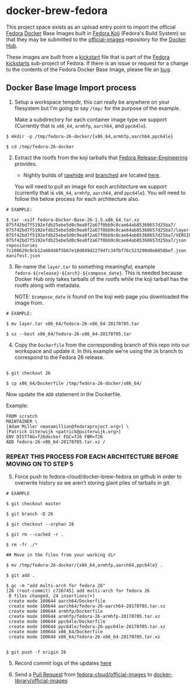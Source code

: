 docker-brew-fedora
==================

This project space exists as an upload entry point to import the official
[Fedora](https://getfedora.org/) [Docker](https://www.docker.com/)
Base Images built in [Fedora Koji](http://koji.fedoraproject.org/koji/)
(Fedora's Build System) so that they may be submitted to the
[official-images](https://github.com/docker-library/official-images) repository
for the [Docker Hub](https://hub.docker.com/).

These images are built from a [kickstart](https://github.com/rhinstaller/pykickstart/blob/master/docs/kickstart-docs.rst)
file that is part of the [Fedora
kickstarts](https://pagure.io/fedora-kickstarts) sub-project of Fedora. If there
is an issue or request for a change to the contents of the Fedora Docker Base
Image, please file an
[bug](https://bugzilla.redhat.com/enter_bug.cgi?product=Fedora&component=spin-kickstarts).

Docker Base Image Import process
--------------------------------

1. Setup a workspace tempdir, this can really be anywhere on your filesystem but
   I'm going to say `/tmp/` for the purpose of the example.

   Make a subdirectory for each container image type we support (Currently that
   is `x86_64`, `armhfp`, `aarch64`, and `ppc64le`).

```
$ mkdir -p /tmp/fedora-26-docker/{x86_64,armhfp,aarch64,ppc64le}

$ cd /tmp/fedora-26-docker

```

2. Extract the rootfs from the koji tarballs that
   [Fedora Release-Engineering](https://fedoraproject.org/wiki/ReleaseEngineering)
   provides.
   * Nightly builds of [rawhide](https://fedoraproject.org/wiki/Releases/Rawhide)
   and
   [branched](https://fedoraproject.org/wiki/Releases/Branched)
   are located
   [here](http://koji.fedoraproject.org/koji/tasks?start=0&state=all&view=tree&method=image&order=-id).

   You will need to pull an image for each architecture we support (currently
   that is ``x86_64``, ``armhfp``, ``aarch64``, and ``ppc64le``). You will need
   to follow the below process for each architecture also.

```
# EXAMPLE:

$ tar -xvJf Fedora-Docker-Base-26-1.5.x86_64.tar.xz
075f42bd7f5192efdb25ebe5d0c9ea0f2a67f0bb9c0cae64ab85360657d25ba7/
075f42bd7f5192efdb25ebe5d0c9ea0f2a67f0bb9c0cae64ab85360657d25ba7/layer.tar
075f42bd7f5192efdb25ebe5d0c9ea0f2a67f0bb9c0cae64ab85360657d25ba7/VERSION
075f42bd7f5192efdb25ebe5d0c9ea0f2a67f0bb9c0cae64ab85360657d25ba7/json
repositories
7c100629c0cb12a60446f5b67e18d049d22794fc34fbf76c523290d0e8858bef.json
manifest.json
```

3. Re-name the `layer.tar` to something meaningful, example
   `fedora-${release}-${arch}-${compose_date}`. This is needed because Docker
   Hub only takes tarballs of the rootfs while the koji tarball has the rootfs
   along with metadata.

   NOTE: `$compose_date` is found on the koji web page you downloaded the image
   from.

```
# EXAMPLE:

$ mv layer.tar x86_64/fedora-26-x86_64-20170705.tar

$ xz --best x86_64/fedora-26-x86_64-20170705.tar
```

4. Copy the `Dockerfile` from the corresponding branch of this repo into our
   workspace and update it. In this example we're using the `26` branch to
   correspond to the Fedora 26 release.

```

$ git checkout 26

$ cp x86_64/Dockerfile /tmp/fedora-26-docker/x86_64/

```

Now update the `ADD` statement in the Dockerfile.

Example:

```
FROM scratch
MAINTAINER \
[Adam Miller <maxamillion@fedoraproject.org>] \
[Patrick Uiterwijk <patrick@puiterwijk.org>]
ENV DISTTAG=f26docker FGC=f26 FBR=f26
ADD fedora-26-x86_64-20170705.tar.xz /
```

### REPEAT THIS PROCESS FOR EACH ARCHITECTURE BEFORE MOVING ON TO STEP 5

5. Force push to fedora-cloud/docker-brew-fedora on github in order to overwrite
   history so we aren’t storing giant piles of tarballs in git.

```
# EXAMPLE

$ git checkout master

$ git branch -D 26

$ git checkout --orphan 26

$ git rm --cached -r .

$ rm -fr ./*

## Move in the files from your working dir

$ mv /tmp/fedora-26-docker/{x86_64,armhfp,aarch64,ppc64le} .

$ git add .

$ gc -m "add multi-arch for fedora 26"
[26 (root-commit) c726745] add multi-arch for fedora 26
 8 files changed, 24 insertions(+)
 create mode 100644 aarch64/Dockerfile
 create mode 100644 aarch64/fedora-26-aarch64-20170705.tar.xz
 create mode 100644 armhfp/Dockerfile
 create mode 100644 armhfp/fedora-26-armhfp-20170705.tar.xz
 create mode 100644 ppc64le/Dockerfile
 create mode 100644 ppc64le/fedora-26-ppc64le-20170705.tar.xz
 create mode 100644 x86_64/Dockerfile
 create mode 100644 x86_64/fedora-26-x86_64-20170705.tar.xz


$ git push -f origin 26
```

5. Record commit logs of the updates
   [here](https://github.com/fedora-cloud/official-images/blob/master/library/fedora)

6. Send a [Pull Request](https://help.github.com/articles/using-pull-requests/)
   from
   [fedora-cloud/official-images](https://github.com/fedora-cloud/official-images)
   to
   [docker-library/official-images](https://github.com/docker-library/official-images/)
